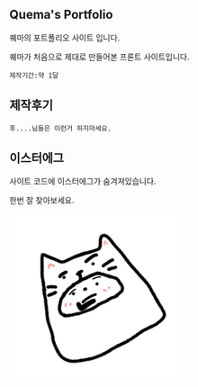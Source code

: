 ## Quema's Portfolio

퀘마의 포트폴리오 사이트 입니다.

퀘마가 처음으로 제대로 만들어본 프론트 사이트입니다.

```
제작기간:약 1달
```

## 제작후기
```
후....님들은 이런거 하지마세요.
```

## 이스터에그

사이트 코드에 이스터에그가 숨겨져있습니다.

한번 잘 찾아보세요.

<a href="https://youtu.be/dQw4w9WgXcQ"><img src="/img/무제120_20220727220621.png"></a>
